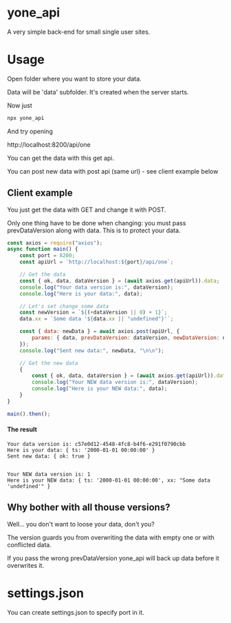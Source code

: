 # yone_api

A very simple back-end for small single user sites.

# Usage

Open folder where you want to store your data.

Data will be 'data' subfolder. It's created when the server starts.

Now just

```bash
npx yone_api
```

And try opening 

http://localhost:8200/api/one

You can get the data with this get api.

You can post new data with post api (same url) - see client example below

## Client example

You just get the data with GET and change it with POST.

Only one thing have to be done when changing: you must pass prevDataVersion along with data. This is to protect your data.

```javascript
const axios = require("axios");
async function main() {
    const port = 8200;
    const apiUrl = `http://localhost:${port}/api/one`;

    // Get the data
    const { ok, data, dataVersion } = (await axios.get(apiUrl)).data;
    console.log("Your data version is:", dataVersion);
    console.log("Here is your data:", data);

    // Let's set change some data
    const newVersion = `${(+dataVersion || 0) + 1}`;
    data.xx = `Some data '${data.xx || "undefined"}'`;

    const { data: newData } = await axios.post(apiUrl, {
        params: { data, prevDataVersion: dataVersion, newDataVersion: newVersion },
    });
    console.log("Sent new data:", newData, "\n\n");

    // Get the new data
    {
        const { ok, data, dataVersion } = (await axios.get(apiUrl)).data;
        console.log("Your NEW data version is:", dataVersion);
        console.log("Here is your NEW data:", data);
    }
}

main().then();


```



#### The result

```
Your data version is: c57e0d12-4548-4fc8-b4f6-e291f0790cbb
Here is your data: { ts: '2000-01-01 00:00:00' }
Sent new data: { ok: true } 


Your NEW data version is: 1
Here is your NEW data: { ts: '2000-01-01 00:00:00', xx: "Some data 'undefined'" }
```

## Why bother with all thouse versions?

Well... you don't want to loose your data, don't you?

The version guards you from overwriting the data with empty one or with conflicted data.

If you pass the wrong prevDataVersion yone_api will back up data before it overwrites it.

# settings.json

You can create settings.json to specify port in it.
